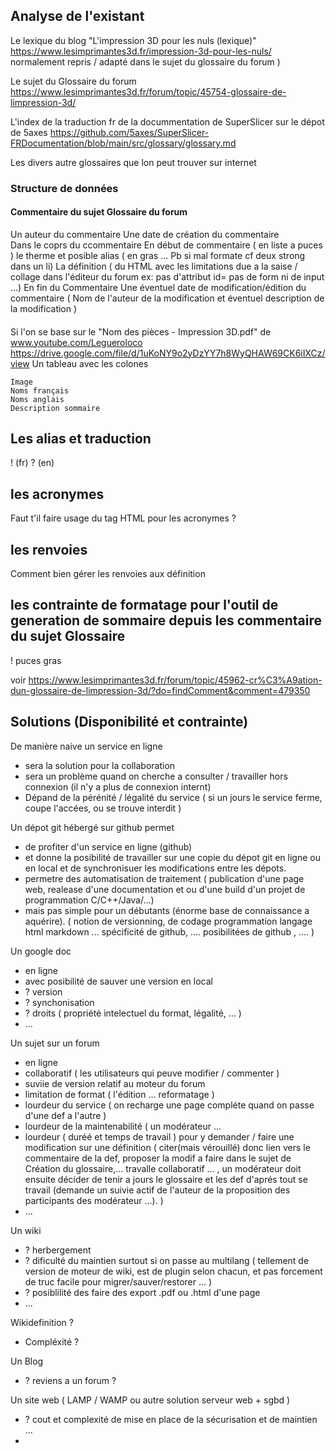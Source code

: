 
## Analyse de l'existant 

Le lexique du blog "L'impression 3D pour les nuls (lexique)" https://www.lesimprimantes3d.fr/impression-3d-pour-les-nuls/  normalement repris / adapté dans le sujet du glossaire du forum ) 

Le sujet du Glossaire du forum https://www.lesimprimantes3d.fr/forum/topic/45754-glossaire-de-limpression-3d/

L'index de la traduction fr de la docummentation de SuperSlicer sur le dépot de 5axes https://github.com/5axes/SuperSlicer-FRDocumentation/blob/main/src/glossary/glossary.md

Les divers autre glossaires que lon peut trouver sur internet


### Structure de données

#### Commentaire du sujet Glossaire du forum



   Un auteur du commentaire
   Une date de création du commentaire   
   Dans le coprs du ccommentaire 
      En début de commentaire ( en liste a puces )  le therme et posible alias ( en gras ... Pb si mal formate cf deux strong dans un li)
      La définition ( du HTML avec les limitations due a la saise / collage dans l'éditeur du forum ex: pas d'attribut id= pas de form ni de input ...)
   En fin du Commentaire 
      Une éventuel date de modification/édition du commentaire ( Nom de l'auteur de la modification et éventuel description de la modification )
      
      
  


#### 
 Si l'on se base sur le "Nom des pièces - Impression 3D.pdf" de www.youtube.com/Legueroloco  https://drive.google.com/file/d/1uKoNY9o2yDzYY7h8WyQHAW69CK6iIXCz/view
 Un tableau avec les colones
    
    Image
    Noms français
    Noms anglais
    Description sommaire
    
    
    
## Les alias et traduction
! (fr)
? (en)

    
    
## les acronymes
Faut t'il faire usage du tag HTML pour les acronymes ?

## les renvoies
Comment bien gérer les renvoies aux définition


## les contrainte de formatage pour l'outil de generation de sommaire depuis les commentaire du sujet Glossaire

! puces gras

voir https://www.lesimprimantes3d.fr/forum/topic/45962-cr%C3%A9ation-dun-glossaire-de-limpression-3d/?do=findComment&comment=479350


## Solutions (Disponibilité et contrainte)

De manière naive un service en ligne
 * sera la solution pour la collaboration
 * sera un problème quand on cherche a consulter / travailler hors connexion (il n'y a plus de connexion internt)
 * Dépand de la pérénité / légalité du service ( si un jours le service ferme, coupe l'accées, ou se trouve interdit )

Un dépot git hébergé sur github permet 
 * de profiter d'un service en ligne (github)
 * et donne la posibilité de travailler sur une copie du dépot git en ligne ou en local et de synchronisuer les modifications entre les dépots.
 * permetre des automatisation de traitement ( publication d'une page web, realease d'une documentation et ou d'une build d'un projet de programmation C/C++/Java/...) 
 * mais pas simple pour un débutants (énorme base de connaissance a aquérire). ( notion de versionning, de codage programmation langage html markdown ... spécificité de github, .... posibilitées de github , .... ) 


Un google doc 
  * en ligne 
  * avec posibilité de sauver une version en local
  * ? version
  * ? synchonisation
  * ? droits ( propriété intelectuel du format, légalité, ... )
  * ...

Un sujet sur un forum 
  * en ligne
  * collaboratif ( les utilisateurs qui peuve modifier / commenter ) 
  * suviie de version relatif au moteur du forum
  * limitation de format ( l'édition ... reformatage )
  * lourdeur du service ( on recharge une page compléte quand on passe d'une def a l'autre )
  * lourdeur de la maintenabilité ( un modérateur ...
  * lourdeur ( duréé et temps de travail ) pour y demander / faire une modification sur une définition ( citer(mais vérouillé) donc lien vers le commentaire de la def, proposer la modif a faire dans le sujet de Création du glossaire,... travalle collaboratif ... , un modérateur doit ensuite décider de tenir a jours le glossaire et les def d'aprés tout se travail (demande un suivie actif de l'auteur de la proposition des participants des modérateur ...). )  
  * ...
   
Un wiki
  * ? herbergement 
  * ? dificulté du maintien surtout si on passe au multilang ( tellement de version de moteur de wiki, est de plugin selon chacun, et pas forcement de truc facile pour migrer/sauver/restorer ... )
  * ? posiblilité des faire des export .pdf ou .html d'une page
  * ...

Wikidefinition ?
  * Compléxité ?

Un Blog 
  * ? reviens a un forum ?

Un site web ( LAMP / WAMP ou autre solution serveur web + sgbd )
  * ? cout et complexité de mise en place de la sécurisation et de maintien ...
  * 



   
   

